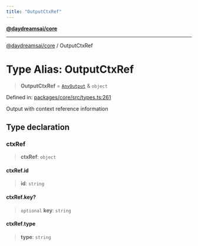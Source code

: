 ```yaml
---
title: "OutputCtxRef"
---
```


[**@daydreamsai/core**](./api-reference.md)

***

[@daydreamsai/core](./api-reference.md) / OutputCtxRef

# Type Alias: OutputCtxRef

> **OutputCtxRef** = [`AnyOutput`](./AnyOutput.md) & `object`

Defined in: [packages/core/src/types.ts:261](https://github.com/dojoengine/daydreams/blob/cade502c379b7b9e103832026447c86310638fce/packages/core/src/types.ts#L261)

Output with context reference information

## Type declaration

### ctxRef

> **ctxRef**: `object`

#### ctxRef.id

> **id**: `string`

#### ctxRef.key?

> `optional` **key**: `string`

#### ctxRef.type

> **type**: `string`
